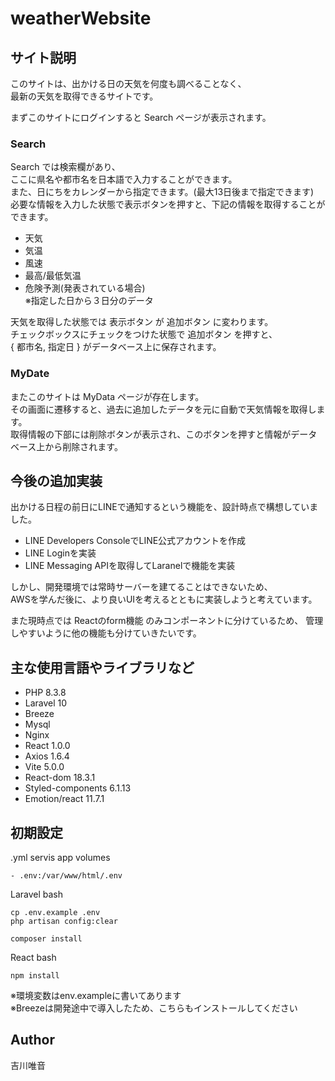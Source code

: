 # weatherWebsite

## サイト説明
  
このサイトは、出かける日の天気を何度も調べることなく、  
最新の天気を取得できるサイトです。
  
  
まずこのサイトにログインすると Search ページが表示されます。  

### Search
Search では検索欄があり、  
ここに県名や都市名を日本語で入力することができます。  
また、日にちをカレンダーから指定できます。(最大13日後まで指定できます)  
必要な情報を入力した状態で表示ボタンを押すと、下記の情報を取得することができます。  
  
  
* 天気
* 気温
* 風速
* 最高/最低気温
* 危険予測(発表されている場合)  
※指定した日から３日分のデータ

  
天気を取得した状態では 表示ボタン が 追加ボタン に変わります。   
チェックボックスにチェックをつけた状態で 追加ボタン を押すと、  
{ 都市名, 指定日 } がデータベース上に保存されます。  
  
  
### MyDate
またこのサイトは MyData ページが存在します。  
その画面に遷移すると、過去に追加したデータを元に自動で天気情報を取得します。  
取得情報の下部には削除ボタンが表示され、このボタンを押すと情報がデータベース上から削除されます。  
  
  
      
## 今後の追加実装
  
出かける日程の前日にLINEで通知するという機能を、設計時点で構想していました。  
  
* LINE Developers ConsoleでLINE公式アカウントを作成
* LINE Loginを実装
* LINE Messaging APIを取得してLaranelで機能を実装
  
しかし、開発環境では常時サーバーを建てることはできないため、  
AWSを学んだ後に、より良いUIを考えるとともに実装しようと考えています。  
  
また現時点では Reactのform機能 のみコンポーネントに分けているため、
管理しやすいように他の機能も分けていきたいです。
  
## 主な使用言語やライブラリなど
  
* PHP 8.3.8
* Laravel 10
* Breeze
* Mysql
* Nginx
* React 1.0.0
* Axios 1.6.4
* Vite 5.0.0
* React-dom 18.3.1
* Styled-components 6.1.13
* Emotion/react 11.7.1
  
  
  
## 初期設定

.yml servis app volumes  
```
- .env:/var/www/html/.env
```

Laravel bash  
```
cp .env.example .env
php artisan config:clear

composer install
```

React bash  
```
npm install
```

※環境変数はenv.exampleに書いてあります  
※Breezeは開発途中で導入したため、こちらもインストールしてください
  
  
  
## Author
  
吉川唯音




